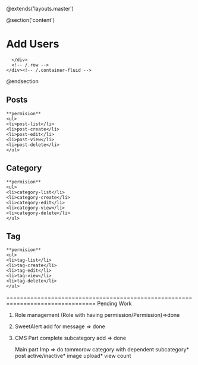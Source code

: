 @extends('layouts.master')

@section('content')
<div class="content-header">
    <div class="container-fluid">
      <div class="row mb-2">
        <div class="col-sm-6">
          <h1 class="m-0 text-dark">Add Users</h1>
        </div><!-- /.col -->
      </div><!-- /.row -->
    </div><!-- /.container-fluid -->
  </div>
  <!-- /.content-header -->

  <!-- Main content -->
  <div class="content">
    <div class="container-fluid">
      <div class="row">

      </div>
      <!-- /.row -->
    </div><!-- /.container-fluid -->
  </div>
  <!-- /.content -->

@endsection

## Posts
    **permision**
    <ul>
    <li>post-list</li>
    <li>post-create</li>
    <li>post-edit</li>
    <li>post-view</li>
    <li>post-delete</li>
    </ul>
## Category
    **permision**
    <ul>
    <li>category-list</li>
    <li>category-create</li>
    <li>category-edit</li>
    <li>category-view</li>
    <li>category-delete</li>
    </ul>
## Tag
    **permision**
    <ul>
    <li>tag-list</li>
    <li>tag-create</li>
    <li>tag-edit</li>
    <li>tag-view</li>
    <li>tag-delete</li>
    </ul>

================================================================================
Pending Work
1. Role management (Role with having permission/Permission)=>done
2. SweetAlert add for message => done

3. CMS Part complete
    subcategory add => done

    Main part Imp => do tommorow
    category with dependent subcategory*
    post active/inactive*
    image upload*
    view count

